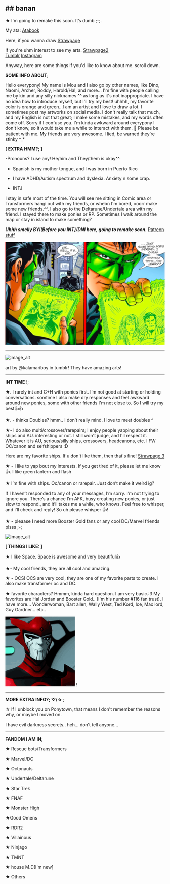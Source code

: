 ## ## banan
★ I'm going to remake this soon. It’s dumb ;-;.

My ata: [Atabook](https://haljordan.atabook.org/)

Here, if you wanna draw [Strawpage](https://jordanhal.straw.page) 

If you're uhm interest to see my arts.
[Strawpage2](https://ang3lcakeart.straw.page/)   
[Tumblr](https://www.tumblr.com/blog/angelc3ke)
[Instagram](https://www.instagram.com/haroldjordanfan/)


Anyway, here are some things if you'd like to know about me. scroll down.

****SOME INFO ABOUT****;

Hello everypony! My name is Mou and I also go by other names, like Dino, Naomi, Archer, Roddy, Harold/Hal, and more... I'm fine with people calling me by kin and any silly nicknames ^^ as long as it's not inappropriate. I have no idea how to introduce myself, but I'll try my best! uhhhh, my favorite color is orange and green...I am an artist and I love to draw a lot. I sometimes post my artworks on social media. I don't really talk that much, and my English is not that great; I make some mistakes, and my words often come off. Sorry if I confuse you. I'm kinda awkward around everypony I don't know, so it would take me a while to interact with them. 🫠 Please be patient with me. My friends are very awesome. I lied, be warned they’re stinky ^_*



****[ EXTRA HMM?; ]****

-Pronouns? I use any! He/him and They/them is okay^^

- Spanish is my mother tongue, and I was born in Puerto Rico

- I have ADHD/Autism spectrum and dyslexia. Anxiety n some crap.

- INTJ

I stay in safe most of the time. You will see me sitting in Comic area or Transformers hangi out with my friends, or whebn I'm bored, ooorr make some new friends.^^. I also go to the Deltarune/Undertale area with my friend. I stayed there to make ponies or RP. Sometimes I walk around the map or stay in island to make something?

*****Uhhh smelly BYI(Before you INT)/DNI here, going to remake soon.***** [Patreon stuff](https://www.patreon.com/c/arrowofliez/about) 

 
 ![image_alt](https://github.com/StaticSh0ck/StaticSh0ck/blob/4f8d446d160b0167330cfcf5c6869e950732a126/Screenshot%202025-06-16%204.02.48%20AM.png)
____________________________

![image_alt](https://github.com/metaleaterr/metaleaterr/blob/4d4082f1cca119e035dd80fd18f28f5e1f6d71df/Green%20lantern%20and%20green%20arrow.jpeg)

art by @kalamariboy in tumblr! They have amazing arts!


_____________________________________

****INT TIME**** !;


★. I rarely int and C+H with ponies first. I’m not good at starting or holding conversations. somtime I also make dry responses and feel awkward around new ponies, some with other friends I'm not close to. So I will try my best👍👍


★. - thinks Doubles? hmm.. I don’t really mind. I love to meet doubles ^

★- I do also multi/crossover/rarepairs; I enjoy people yapping about their ships and AU. interesting or not. I still won't judge, and I'll respect it. Whatever it is AU, serious/silly ships, crossovers, headcanons, etc. I FW OC/canon and selfshippers :D 

Here are my favorite ships. If u don't like them, then that's fine! [Strawpage 3](https://ang3lcake.straw.page/hobbies)

★ - I like to yap bout my interests. If you get tired of it, please let me know👍. I like green lantern and flash

★ I’m fine with ships. Oc/canon or rarepair. Just don’t make it weird ig?

If I haven’t responded to any of your messages, I’m sorry. I’m not trying to ignore you. There’s a chance I’m AFK, busy creating new ponies, or just slow to respond., and it’ll takes me a while, who knows. Feel free to whisper, and I'll check and reply! So uh please whisper 👍!

★ - pleaase I need more Booster Gold fans or any cool DC/Marvel friends plsss ;-;


![image_alt](https://github.com/metaleaterr/metaleaterr/blob/27e1f81af66089d3dfc3087fac6593ba34f6e9a6/IMG_3895.webp)


****[ THINGS I LIKE: ]****

★ I like Space. Space is awesome and very beautiful👍

★- My cool friends, they are all cool and amazing.

★ - OCS! OCS are very cool, they are one of my favorite parts to create. I also make transformer oc and DC.

★ favorite characters? Hmmm, kinda hard question. I am very basic.:3 My favorites are Hal Jordan and Booster Gold.. (I'm his number #116 fan trust). I have more… Wonderwoman, Bart allen, Wally West, Ted Kord, Ice, Max lord, Guy Gardner… etc..

![image_alt](https://github.com/StaticSh0ck/StaticSh0ck/blob/58d93dbd6b55d6a11a20ad12eba3141e75a66ad3/razer-red-lantern.gif) !
____________________________________

****MORE EXTRA INFO?; ♡/☆ ;****

☆ If I unblock you on Ponytown, that means I don't remember the reasons why, or maybe I moved on.

I have evil darkness secrets.. heh… don’t tell anyone…

______________________________________

****FANDOM I AM IN;****

★ Rescue bots/Transformers

★ Marvel/DC

★ Octonauts

★ Undertale/Deltarune

★ Star Trek

★ FNAF

★ Monster High

★Good Omens

★ RDR2

★ Villainous

★ Ninjago

★ TMNT

★ house M.D(I'm new]

★ Others
